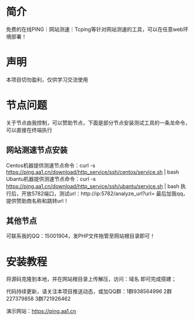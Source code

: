 # 简介
免费的在线PING｜网站测速｜Tcping等针对网站测速的工具，可以在任意web环境部署！
# 声明
本项目切勿盈利，仅供学习交流使用
# 节点问题
关于节点由我控制，可以赞助节点，下面是部分节点安装测试工具的一条龙命令，可以直接在终端执行
## 网站测速节点安装
Centos机器提供测速节点命令：curl -s https://ping.aa1.cn/download/http_service/ssh/centos/service.sh | bash
Ubantu机器提供测速节点命令：curl -s https://ping.aa1.cn/download/http_service/ssh/ubantu/service.sh | bash
执行后，开放5782端口，测试url：http://ip:5782/analyze_url?url=
最后加我qq，提供赞助商名称和跳转url！
## 其他节点
可联系我的QQ：15001904，发PHP文件拖管至网站根目录即可！
# 安装教程
将源码克隆到本地，并在网站根目录上传解压，访问：域名 即可完成搭建；

代码持续更新，请关注本项目推送动态，或加QQ群：1群938564996 2群227379858 3群721926462

演示网站：https://ping.aa1.cn


